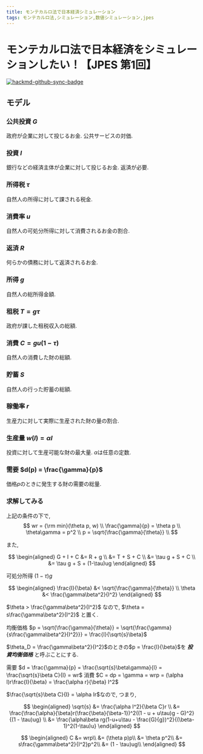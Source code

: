 ```yaml
---
title: モンテカルロ法で日本経済シミュレーション
tags: モンテカルロ法,シミュレーション,数値シミュレーション,jpes
---
```


# モンテカルロ法で日本経済をシミュレーションしたい！【JPES 第1回】

[![hackmd-github-sync-badge](https://hackmd.io/idG386JaToyCCoTAQwUVNQ/badge)](https://hackmd.io/idG386JaToyCCoTAQwUVNQ)


## モデル
### 公共投資 $G$
政府が企業に対して投じるお金. 公共サービスの対価.

### 投資 $I$
銀行などの経済主体が企業に対して投じるお金. 返済が必要.

### 所得税 $\tau$
自然人の所得に対して課される税金.

### 消費率 $u$
自然人の可処分所得に対して消費されるお金の割合.

### 返済 $R$
何らかの債務に対して返済されるお金.

### 所得 $g$
自然人の総所得金額.

### 租税 $T = g\tau$
政府が課した租税収入の総額.

### 消費 $C = gu(1-\tau)$
自然人の消費した財の総額.

### 貯蓄 $S$
自然人の行った貯蓄の総額.

### 稼働率 $r$
生産力に対して実際に生産された財の量の割合.

### 生産量 $w(I) = \alpha I$
投資に対して生産可能な財の最大量. $\alpha$は任意の定数.

### 需要 $d(p) = \frac{\gamma}{p}$
価格$p$のときに発生する財の需要の総量.

### 求解してみる

上記の条件の下で, 
$$
wr = {\rm min}(\theta p, w) \\
\frac{\gamma}{p} = \theta p \\
\theta\gamma = p^2 \\
p = \sqrt{\frac{\gamma}{\theta}} \\
$$

また,

$$
\begin{aligned}
    G + I + C &= R + g \\
    &= T + S + C \\
    &= \tau g + S + C \\
    &= \tau g + S + (1-\tau)ug
\end{aligned}
$$

可処分所得 $(1 - \tau)g$

$$
\begin{aligned}
    \frac{I}{\beta} &< \sqrt{\frac{\gamma}{\theta}} \\
    \theta &< \frac{\gamma\beta^2}{I^2}
\end{aligned}
$$

$\theta > \frac{\gamma\beta^2}{I^2}$ なので, $\theta = s\frac{\gamma\beta^2}{I^2}$ と置く.

均衡価格 $p = \sqrt{\frac{\gamma}{\theta}} = \sqrt{\frac{\gamma}{s\frac{\gamma\beta^2}{I^2}}} = \frac{I}{\sqrt{s}\beta}$

$\theta_D = \frac{\gamma\beta^2}{I^2}$のときの$p = \frac{I}{\beta}$を ___投資均衡価格___ と呼ぶことにする.

需要 $d = \frac{\gamma}{p} = \frac{\sqrt{s}\beta\gamma}{I} = \frac{\sqrt{s}\beta C}{I} = wr$
消費 $C = dp = \gamma = wrp = (\alpha I)r\frac{I}{\beta} = \frac{\alpha r}{\beta} I^2$

$\frac{\sqrt{s}\beta C}{I} = \alpha Ir$なので, つまり,

$$
\begin{aligned}
     \sqrt{s} &= \frac{\alpha I^2}{\beta C}r \\
     &= \frac{\frac{\alpha}{\beta}r(\frac{\beta}{\beta-1})^2((1 - u + u\tau)g - G)^2}{(1 - \tau)ug} \\
     &= \frac{\alpha\beta rg(1-u+u\tau - \frac{G}{g})^2}{(\beta-1)^2(1-\tau)u}
\end{aligned}
$$

$$
\begin{aligned}
C &= wrp\\
&= (\theta p)p\\
&= \theta p^2\\
&= s\frac{\gamma\beta^2}{I^2}p^2\\
&= (1 - \tau)ug\\
\end{aligned}
$$